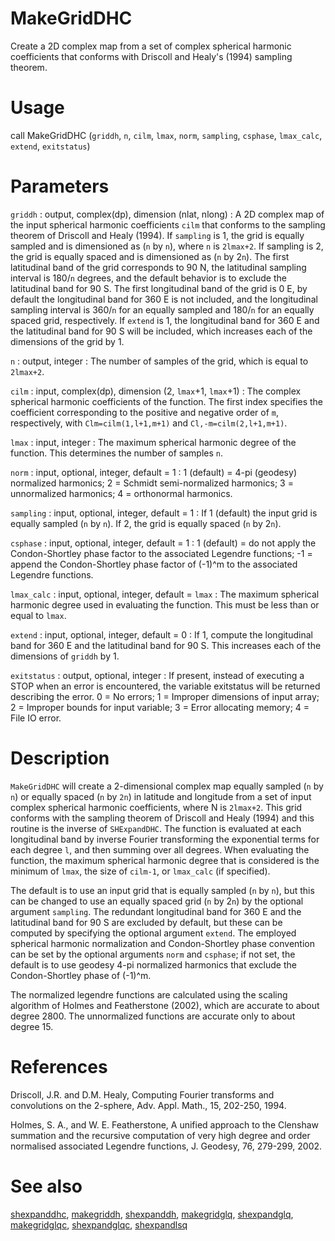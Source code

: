 # MakeGridDHC

Create a 2D complex map from a set of complex spherical harmonic coefficients that conforms with Driscoll and Healy's (1994) sampling theorem.

# Usage

call MakeGridDHC (`griddh`, `n`, `cilm`, `lmax`, `norm`, `sampling`, `csphase`, `lmax_calc`, `extend`, `exitstatus`)

# Parameters

`griddh` : output, complex(dp), dimension (nlat, nlong)
:   A 2D complex map of the input spherical harmonic coefficients `cilm` that conforms to the sampling theorem of Driscoll and Healy (1994). If `sampling` is 1, the grid is equally sampled and is dimensioned as (`n` by `n`), where `n` is `2lmax+2`. If sampling is 2, the grid is equally spaced and is dimensioned as (`n` by 2`n`). The first latitudinal band of the grid corresponds to 90 N, the latitudinal sampling interval is 180/`n` degrees, and the default behavior is to exclude the latitudinal band for 90 S. The first longitudinal band of the grid is 0 E, by default the longitudinal band for 360 E is not included, and the longitudinal sampling interval is 360/`n` for an equally sampled and 180/`n` for an equally spaced grid, respectively. If `extend` is 1, the longitudinal band for 360 E and the latitudinal band for 90 S will be included, which increases each of the dimensions of the grid by 1.

`n` : output, integer
:   The number of samples of the grid, which is equal to `2lmax+2`.

`cilm` : input, complex(dp), dimension (2, `lmax`+1, `lmax`+1)
:   The complex spherical harmonic coefficients of the function.  The first index specifies the coefficient corresponding to the positive and negative order of `m`, respectively, with `Clm=cilm(1,l+1,m+1)` and `Cl,-m=cilm(2,l+1,m+1)`.

`lmax` : input, integer
:   The maximum spherical harmonic degree of the function. This determines the number of samples `n`.

`norm` : input, optional, integer, default = 1
:   1 (default) = 4-pi (geodesy) normalized harmonics; 2 = Schmidt semi-normalized harmonics; 3 = unnormalized harmonics; 4 = orthonormal harmonics.

`sampling` : input, optional, integer, default = 1
:   If 1 (default) the input grid is equally sampled (`n` by `n`). If 2, the grid is equally spaced (`n` by 2`n`).

`csphase` : input, optional, integer, default = 1
:   1 (default) = do not apply the Condon-Shortley phase factor to the associated Legendre functions; -1 = append the Condon-Shortley phase factor of (-1)^m to the associated Legendre functions.

`lmax_calc` : input, optional, integer, default = `lmax`
:   The maximum spherical harmonic degree used in evaluating the function. This must be less than or equal to `lmax`.

`extend` : input, optional, integer, default = 0
:   If 1, compute the longitudinal band for 360 E and the latitudinal band for 90 S. This increases each of the dimensions of `griddh` by 1.

`exitstatus` : output, optional, integer
:   If present, instead of executing a STOP when an error is encountered, the variable exitstatus will be returned describing the error. 0 = No errors; 1 = Improper dimensions of input array; 2 = Improper bounds for input variable; 3 = Error allocating memory; 4 = File IO error.

# Description

`MakeGridDHC` will create a 2-dimensional complex map equally sampled (`n` by `n`) or equally spaced (`n` by `2n`) in latitude and longitude from a set of input complex spherical harmonic coefficients, where N is `2lmax+2`. This grid conforms with the sampling theorem of Driscoll and Healy (1994) and this routine is the inverse of `SHExpandDHC`. The function is evaluated at each longitudinal band by inverse Fourier transforming the exponential terms for each degree `l`, and then summing over all degrees. When evaluating the function, the maximum spherical harmonic degree that is considered is the minimum of `lmax`, the size of `cilm-1`, or `lmax_calc` (if specified).

The default is to use an input grid that is equally sampled (`n` by `n`), but this can be changed to use an equally spaced grid (`n` by 2`n`) by the optional argument `sampling`. The redundant longitudinal band for 360 E and the latitudinal band for 90 S are excluded by default, but these can be computed by specifying the optional argument `extend`. The employed spherical harmonic normalization and Condon-Shortley phase convention can be set by the optional arguments `norm` and `csphase`; if not set, the default is to use geodesy 4-pi normalized harmonics that exclude the Condon-Shortley phase of (-1)^m.

The normalized legendre functions are calculated using the scaling algorithm of Holmes and Featherstone (2002), which are accurate to about degree 2800. The unnormalized functions are accurate only to about degree 15.

# References

Driscoll, J.R. and D.M. Healy, Computing Fourier transforms and convolutions on the 2-sphere, Adv. Appl. Math., 15, 202-250, 1994.

Holmes, S. A., and W. E. Featherstone, A unified approach to the Clenshaw summation and the recursive computation of very high degree and order normalised associated Legendre functions, J. Geodesy, 76, 279-299, 2002.

# See also

[shexpanddhc](shexpanddhc.html), [makegriddh](makegriddh.html), [shexpanddh](shexpanddh.html), [makegridglq](makegridglq.html), [shexpandglq](shexpandglq.html), [makegridglqc](makegridglqc.html), [shexpandglqc](shexpandglqc.html), [shexpandlsq](shexpandlsq.html)
